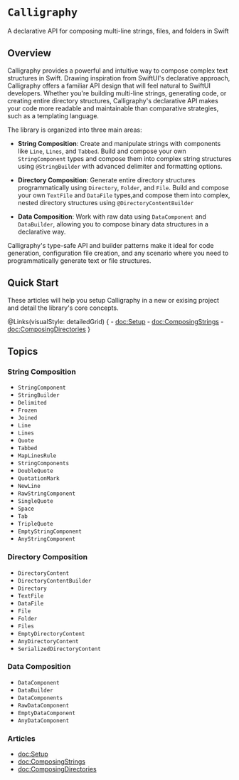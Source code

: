 # ``Calligraphy``

A declarative API for composing multi-line strings, files, and folders in Swift

## Overview

Calligraphy provides a powerful and intuitive way to compose complex text structures in Swift. Drawing inspiration from SwiftUI's declarative approach, Calligraphy offers a familiar API design that will feel natural to SwiftUI developers. Whether you're building multi-line strings, generating code, or creating entire directory structures, Calligraphy's declarative API makes your code more readable and maintainable than comparative strategies, such as a templating language.

The library is organized into three main areas:

- **String Composition**: Create and manipulate strings with components like `Line`, `Lines`, and `Tabbed`. Build and compose your own `StringComponent` types and compose them into complex string structures using `@StringBuilder` with advanced delimiter and formatting options.

- **Directory Composition**: Generate entire directory structures programmatically using `Directory`, `Folder`, and `File`. Build and compose your own `TextFile` and `DataFile` types,and compose them into complex, nested directory structures using `@DirectoryContentBuilder`

- **Data Composition**: Work with raw data using `DataComponent` and `DataBuilder`, allowing you to compose binary data structures in a declarative way.

Calligraphy's type-safe API and builder patterns make it ideal for code generation, configuration file creation, and any scenario where you need to programmatically generate text or file structures.

## Quick Start

These articles will help you setup Calligraphy in a new or exising project and detail the library's core concepts.

@Links(visualStyle: detailedGrid) {
    - <doc:Setup>
    - <doc:ComposingStrings>
    - <doc:ComposingDirectories>
}

## Topics

### String Composition

- ``StringComponent``
- ``StringBuilder``
- ``Delimited``
- ``Frozen``
- ``Joined``
- ``Line``
- ``Lines``
- ``Quote``
- ``Tabbed``
- ``MapLinesRule``
- ``StringComponents``
- ``DoubleQuote``
- ``QuotationMark``
- ``NewLine``
- ``RawStringComponent``
- ``SingleQuote``
- ``Space``
- ``Tab``
- ``TripleQuote``
- ``EmptyStringComponent``
- ``AnyStringComponent``

### Directory Composition

- ``DirectoryContent``
- ``DirectoryContentBuilder``
- ``Directory``
- ``TextFile``
- ``DataFile``
- ``File``
- ``Folder``
- ``Files``
- ``EmptyDirectoryContent``
- ``AnyDirectoryContent``
- ``SerializedDirectoryContent``

### Data Composition

- ``DataComponent``
- ``DataBuilder``
- ``DataComponents``
- ``RawDataComponent``
- ``EmptyDataComponent``
- ``AnyDataComponent``

### Articles

- <doc:Setup>
- <doc:ComposingStrings>
- <doc:ComposingDirectories>

